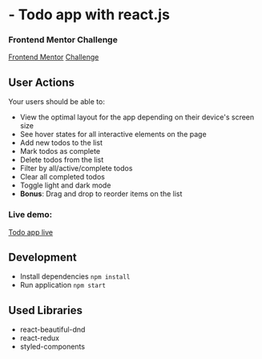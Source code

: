 # - Todo app with react.js

### Frontend Mentor Challenge

[Frontend Mentor](https://www.frontendmentor.io)
[Challenge](https://www.frontendmentor.io/challenges/todo-app-Su1_KokOW)
## User Actions

Your users should be able to:

- View the optimal layout for the app depending on their device's screen size
- See hover states for all interactive elements on the page
- Add new todos to the list
- Mark todos as complete
- Delete todos from the list
- Filter by all/active/complete todos
- Clear all completed todos
- Toggle light and dark mode
- **Bonus**: Drag and drop to reorder items on the list

### Live demo:

[Todo app live](https://todolist-shivarad.netlify.app/)


## Development

- Install dependencies `npm install`
- Run application `npm start`

## Used Libraries
- react-beautiful-dnd
- react-redux
- styled-components
